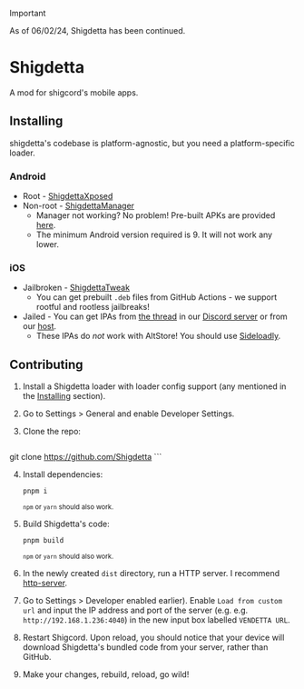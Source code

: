 > [!IMPORTANT]  
> As of 06/02/24, Shigdetta has been continued.

# Shigdetta
A mod for shigcord's mobile apps.

## Installing
shigdetta's codebase is platform-agnostic, but you need a platform-specific loader.

### Android
* Root - [ShigdettaXposed](https://github.com/vendetta-mod/VendettaXposed/releases/latest)
* Non-root - [ShigdettaManager](https://github.com/vendetta-mod/VendettaManager/releases/latest)
    - Manager not working? No problem! Pre-built APKs are provided [here](https://discord.k6.tf/).
    - The minimum Android version required is 9. It will not work any lower.

### iOS
* Jailbroken - [ShigdettaTweak](https://github.com/vendetta-mod/VendettaTweak)
    - You can get prebuilt `.deb` files from GitHub Actions - we support rootful and rootless jailbreaks!
* Jailed - You can get IPAs from [the thread](https://discord.com/channels/1015931589865246730/1087295482667208766) in our [Discord server](https://discord.gg/n9QQ4XhhJP) or from our [host](https://discord.k6.tf/ios/).
    - These IPAs do *not* work with AltStore! You should use [Sideloadly](https://sideloadly.io).

## Contributing
1. Install a Shigdetta loader with loader config support (any mentioned in the [Installing](#installing) section).

2. Go to Settings > General and enable Developer Settings.

3. Clone the repo:
    ```
git clone https://github.com/Shigdetta
    ```

4. Install dependencies:
    ```
    pnpm i
    ```
    <sup>`npm` or `yarn` should also work.</sup>

5. Build Shigdetta's code:
    ```
    pnpm build
    ```
    <sup>`npm` or `yarn` should also work.</sup>

6. In the newly created `dist` directory, run a HTTP server. I recommend [http-server](https://www.npmjs.com/package/http-server).

7. Go to Settings > Developer enabled earlier). Enable `Load from custom url` and input the IP address and port of the server (e.g.  e.g. `http://192.168.1.236:4040`) in the new input box labelled `VENDETTA URL`.

8. Restart Shigcord. Upon reload, you should notice that your device will download Shigdetta's bundled code from your server, rather than GitHub.

9. Make your changes, rebuild, reload, go wild!
